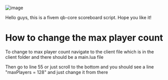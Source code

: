 ![image](https://github.com/user-attachments/assets/02cdc79d-95ac-4fb8-9879-d72ae3245e1a)

Hello guys, this is a fivem  qb-core scoreboard script. Hope you like it!

# How to change the max player count

To change to max player count navigate to the client file which is in the client folder and there should be a main.lua file

Then go to line 55 or just scroll to the bottom and you should see a line "maxPlayers = 128" and just change it from there

